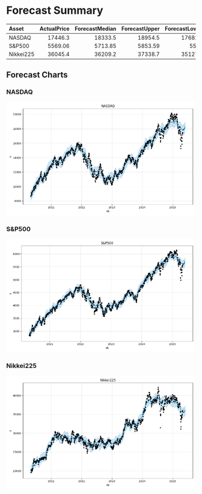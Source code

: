 # Forecast Summary

| Asset     |   ActualPrice |   ForecastMedian |   ForecastUpper |   ForecastLower | Action   |
|:----------|--------------:|-----------------:|----------------:|----------------:|:---------|
| NASDAQ    |      17446.3  |         18333.5  |        18954.5  |         17682.2 | BUY      |
| S&P500    |       5569.06 |          5713.85 |         5853.59 |          5566   | BUY      |
| Nikkei225 |      36045.4  |         36209.2  |        37338.7  |         35127.9 | HOLD     |

## Forecast Charts

### NASDAQ

![NASDAQ Forecast](./NASDAQ_forecast.png)

### S&P500

![S&P500 Forecast](./S&P500_forecast.png)

### Nikkei225

![Nikkei225 Forecast](./Nikkei225_forecast.png)

